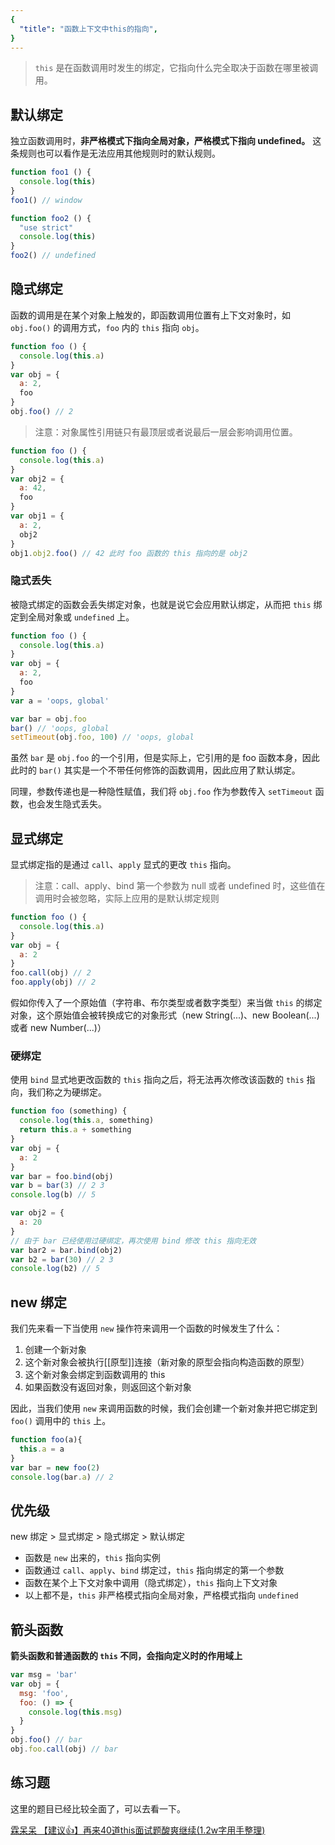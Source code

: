 ```yaml
---
{
  "title": "函数上下文中this的指向",
}
---
```


> `this` 是在函数调用时发生的绑定，它指向什么完全取决于函数在哪里被调用。

## 默认绑定
独立函数调用时，**非严格模式下指向全局对象，严格模式下指向 undefined。** 这条规则也可以看作是无法应用其他规则时的默认规则。

```js
function foo1 () {
  console.log(this)
}
foo1() // window

function foo2 () {
  "use strict"
  console.log(this)
}
foo2() // undefined
```

## 隐式绑定
函数的调用是在某个对象上触发的，即函数调用位置有上下文对象时，如 `obj.foo()` 的调用方式，`foo` 内的 `this` 指向 `obj`。

```js
function foo () {
  console.log(this.a)
}
var obj = {
  a: 2,
  foo
}
obj.foo() // 2
```

> 注意：对象属性引用链只有最顶层或者说最后一层会影响调用位置。
```js
function foo () {
  console.log(this.a)
}
var obj2 = {
  a: 42,
  foo
}
var obj1 = {
  a: 2,
  obj2
}
obj1.obj2.foo() // 42 此时 foo 函数的 this 指向的是 obj2
```

### 隐式丢失
被隐式绑定的函数会丢失绑定对象，也就是说它会应用默认绑定，从而把 `this` 绑定到全局对象或 `undefined` 上。
```js
function foo () {
  console.log(this.a)
}
var obj = {
  a: 2,
  foo
}
var a = 'oops, global'

var bar = obj.foo
bar() // 'oops, global
setTimeout(obj.foo, 100) // 'oops, global
```
虽然 `bar` 是 `obj.foo` 的一个引用，但是实际上，它引用的是 foo 函数本身，因此此时的 `bar()` 其实是一个不带任何修饰的函数调用，因此应用了默认绑定。

同理，参数传递也是一种隐性赋值，我们将 `obj.foo` 作为参数传入 `setTimeout` 函数，也会发生隐式丢失。

## 显式绑定
显式绑定指的是通过 `call`、`apply` 显式的更改 `this` 指向。

> 注意：call、apply、bind 第一个参数为 null 或者 undefined 时，这些值在调用时会被忽略，实际上应用的是默认绑定规则

```js
function foo () {
  console.log(this.a)
}
var obj = {
  a: 2
}
foo.call(obj) // 2
foo.apply(obj) // 2
```
假如你传入了一个原始值（字符串、布尔类型或者数字类型）来当做 `this` 的绑定对象，这个原始值会被转换成它的对象形式（new String(...)、new Boolean(...) 或者 new Number(...)）

### 硬绑定
使用 `bind` 显式地更改函数的 `this` 指向之后，将无法再次修改该函数的 `this` 指向，我们称之为硬绑定。

```js
function foo (something) {
  console.log(this.a, something)
  return this.a + something
}
var obj = {
  a: 2
}
var bar = foo.bind(obj)
var b = bar(3) // 2 3
console.log(b) // 5

var obj2 = {
  a: 20
}
// 由于 bar 已经使用过硬绑定，再次使用 bind 修改 this 指向无效
var bar2 = bar.bind(obj2)
var b2 = bar(30) // 2 3
console.log(b2) // 5
```

## new 绑定
我们先来看一下当使用 `new` 操作符来调用一个函数的时候发生了什么：
1. 创建一个新对象
2. 这个新对象会被执行[[原型]]连接（新对象的原型会指向构造函数的原型）
3. 这个新对象会绑定到函数调用的 this   
4. 如果函数没有返回对象，则返回这个新对象

因此，当我们使用 `new` 来调用函数的时候，我们会创建一个新对象并把它绑定到 `foo()` 调用中的 `this` 上。

```js
function foo(a){
  this.a = a
}
var bar = new foo(2)
console.log(bar.a) // 2
```

## 优先级
new 绑定 > 显式绑定 > 隐式绑定 > 默认绑定
* 函数是 `new` 出来的，`this` 指向实例
* 函数通过 `call`、`apply`、`bind` 绑定过，`this` 指向绑定的第一个参数
* 函数在某个上下文对象中调用（隐式绑定），`this` 指向上下文对象
* 以上都不是，`this` 非严格模式指向全局对象，严格模式指向 `undefined`

## 箭头函数
**箭头函数和普通函数的 `this` 不同，会指向定义时的作用域上**

```js
var msg = 'bar'
var obj = {
  msg: 'foo',
  foo: () => {
    console.log(this.msg)
  }
}
obj.foo() // bar
obj.foo.call(obj) // bar
```

## 练习题
这里的题目已经比较全面了，可以去看一下。

[霖呆呆 【建议👍】再来40道this面试题酸爽继续(1.2w字用手整理)](https://juejin.cn/post/6844904083707396109)
